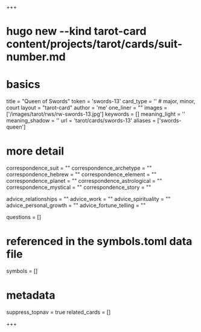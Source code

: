 +++
# hugo new --kind tarot-card content/projects/tarot/cards/suit-number.md
# basics
title     		 = "Queen of Swords"
token					 = 'swords-13'
card_type			 = '' # major, minor, court
layout				 = "tarot-card"
author    		 = 'me'
one_liner 		 = ""
images				 = ['/images/tarot/rws/rw-swords-13.jpg']
keywords			 = []
meaning_light  = ''
meaning_shadow = ''
url						 = 'tarot/cards/swords-13'
aliases				 = ['swords-queen']

# more detail
correspondence_suit 				= ""
correspondence_archetype 		= ""
correspondence_hebrew 			= ""
correspondence_element 			= ""
correspondence_planet 			= ""
correspondence_astrological = ""
correspondence_mystical 		= ""
correspondence_story 				= ""

advice_relationships 	 = ""
advice_work 					 = ""
advice_spirituality 	 = ""
advice_personal_growth = ""
advice_fortune_telling = ""

questions	= []

# referenced in the symbols.toml data file
symbols	  = []

# metadata
suppress_topnav = true
related_cards 	= []

+++